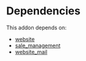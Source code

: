 # Dependencies

This addon depends on:

- [website](../../../../../oca-ocb-website/odoo-bringout-oca-ocb-website)
- [sale_management](../../../../odoo-bringout-oca-ocb-sale_management)
- [website_mail](../../../../../oca-ocb-website/odoo-bringout-oca-ocb-website_mail)
